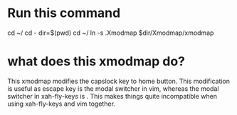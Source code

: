 # Run this command
cd ~/
cd -
dir=$(pwd)
cd ~/
ln -s .Xmodmap $dir/Xmodmap/xmodmap

# what does this xmodmap do?
This xmodmap modifies the capslock key to home button.
This modification is useful as escape key is the modal switcher in vim, whereas the modal switcher in xah-fly-keys is <home>. This makes things quite incompatible when using xah-fly-keys and vim together.

